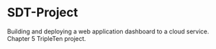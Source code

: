 # SDT-Project
Building and deploying a web application dashboard to a cloud service. Chapter 5 TripleTen project.
